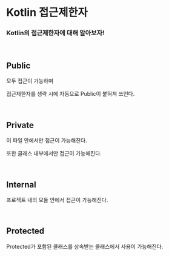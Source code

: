 # Kotlin 접근제한자

### Kotlin의 접근제한자에 대해 알아보자!

<br/>

## Public 

모두 접근이 가능하며 

접근제한자를 생략 시에 자동으로 Public이 붙혀져 쓰인다.

<br/>

## Private

이 파일 안에서만 접근이 가능해진다.

또한 클래스 내부에서만 접근이 가능해진다.

<br/>

## Internal

프로젝트 내의 모듈 안에서 접근이 가능해진다.

<br/>

## Protected

Protected가 포함된 클래스를 상속받는 클래스에서 사용이 가능해진다.



## 



